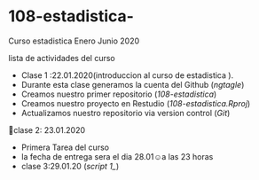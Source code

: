 # 108-estadistica-
Curso estadistica Enero Junio 2020

lista de actividades del curso 

+ Clase 1 :22.01.2020(introduccion al curso de estadistica ).
+ Durante esta clase generamos la cuenta del Github (*ngtagle*) 
+ Creamos nuestro primer repositorio (*108-estadistica*)
+ Creamos nuestro proyecto en Restudio (*108-estadistica.Rproj*)
+ Actualizamos nuestro repositorio via version control (*Git*)


:paperclip:clase 2: 23.01.2020

+ Primera Tarea del curso
+ la fecha de entrega sera el dia 28.01☺a las 23 horas 
+ clase 3:29.01.20 (*script 1_*)